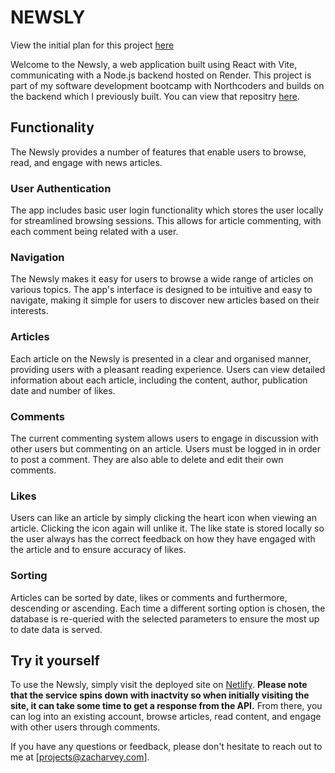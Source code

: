 # NEWSLY

View the initial plan for this project [here](https://excalidraw.com/#json=2Gr-S-XAVfyVtgPTiueBI,L6_VPlZIrK2ib7n-pBW_fw)


Welcome to the Newsly, a web application built using React with Vite, communicating with a Node.js backend hosted on Render. This project is part of my software development bootcamp with Northcoders and builds on the backend which I previously built. You can view that repositry [here](https://github.com/zacharvey88/nc-news).

## Functionality
The Newsly provides a number of features that enable users to browse, read, and engage with news articles.

### User Authentication
The app includes basic user login functionality which stores the user locally for streamlined browsing sessions. This allows for article commenting, with each comment being related with a user.

### Navigation
The Newsly makes it easy for users to browse a wide range of articles on various topics. The app's interface is designed to be intuitive and easy to navigate, making it simple for users to discover new articles based on their interests.

### Articles
Each article on the Newsly is presented in a clear and organised manner, providing users with a pleasant reading experience. Users can view detailed information about each article, including the content, author, publication date and number of likes.

### Comments
The current commenting system allows users to engage in discussion with other users but commenting on an article. Users must be logged in in order to post a comment. They are also able to delete and edit their own comments.

### Likes
Users can like an article by simply clicking the heart icon when viewing an article. Clicking the icon again will unlike it. The like state is stored locally so the user always has the correct feedback on how they have engaged with the article and to ensure accuracy of likes.

### Sorting
Articles can be sorted by date, likes or comments and furthermore, descending or ascending. Each time a different sorting option is chosen, the database is re-queried with the selected parameters to ensure the most up to date data is served.

## Try it yourself
To use the Newsly, simply visit the deployed site on [Netlify](https://zacharvey-newsly.netlify.app/). **Please note that the service spins down with inactvity so when initially visiting the site, it can take some time to get a response from the API.** From there, you can log into an existing account, browse articles, read content, and engage with other users through comments.


If you have any questions or feedback, please don't hesitate to reach out to me at [projects@zacharvey.com].

